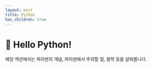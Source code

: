 ```yaml
---
layout: post
title: Python
has_children: true
---
```


# 👋 Hello Python!
해당 섹션에서는 파이썬의 개념, 파이썬에서 주의할 점, 철학 등을 살펴봅니다.
